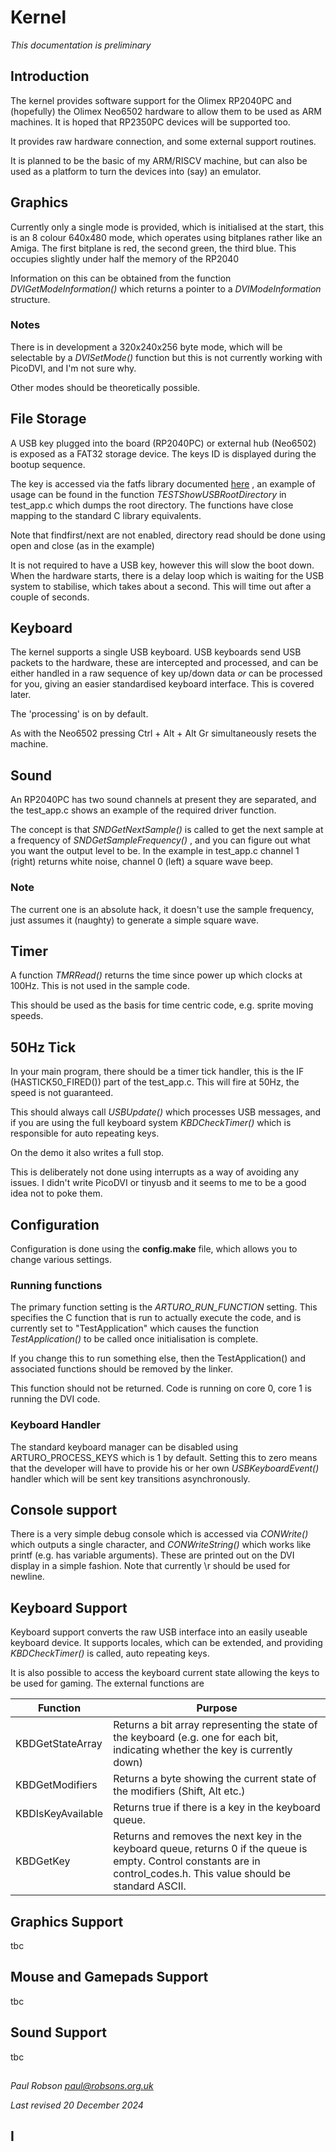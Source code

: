 # Kernel

*This documentation is preliminary*

## Introduction

The kernel provides software support for the Olimex RP2040PC and (hopefully) the Olimex Neo6502 hardware to allow them to be used as ARM machines. It is hoped that RP2350PC devices will be supported too.

It provides raw hardware connection, and some external support routines.

It is planned to be the basic of my ARM/RISCV machine, but can also be used as a platform to turn the devices into (say) an emulator.

## Graphics

Currently only a single mode is provided, which is initialised at the start, this is an 8 colour 640x480 mode, which operates using bitplanes rather like an Amiga. The first bitplane is red, the second green, the third blue.  This occupies slightly under half the memory of the RP2040

Information on this can be obtained from the function *DVIGetModeInformation()* which returns a pointer to a *DVIModeInformation* structure.

### Notes

There is in development a 320x240x256 byte mode, which will be selectable by a *DVISetMode()* function but this is not currently working with PicoDVI, and I'm not sure why.

Other modes should be theoretically possible.

## File Storage

A USB key plugged into the board (RP2040PC) or external hub (Neo6502) is exposed as a FAT32 storage device. The keys ID is displayed during the bootup sequence.

The key is accessed via the fatfs library documented [here](http://elm-chan.org/fsw/ff/00index_e.html) , an example of usage can be found in the function *TESTShowUSBRootDirectory* in test_app.c which dumps the root directory.  The functions have close mapping to the standard C library equivalents.

Note that findfirst/next are not enabled, directory read should be done using open and close (as in the example)

It is not required to have a USB key, however this will slow the boot down. When the hardware starts, there is a delay loop which is waiting for the USB system to stabilise, which takes about a second. This will time out after a couple of seconds.

## Keyboard

The kernel supports a single USB keyboard. USB keyboards send USB packets to the hardware, these are intercepted and processed, and can be either handled in a raw sequence of key up/down data *or* can be processed for you, giving an easier standardised keyboard interface. This is covered later.

The 'processing' is on by default.

As with the Neo6502 pressing Ctrl + Alt + Alt Gr simultaneously resets the machine.

## Sound

An RP2040PC has two sound channels at present they are separated, and the test_app.c shows an example of the required driver function.

The concept is that *SNDGetNextSample()* is called to get the next sample at a frequency of *SNDGetSampleFrequency()* , and you can figure out what you want the output level to be. In the example in test_app.c channel 1 (right) returns white noise, channel 0 (left) a square wave beep.

### Note

The current one is an absolute hack, it doesn't use the sample frequency, just assumes it (naughty) to generate a simple square wave.

## Timer

A function *TMRRead()* returns the time since power up which clocks at 100Hz. This is not used in the sample code. 

This should be used as the basis for time centric code, e.g. sprite moving speeds.

## 50Hz Tick

In your main program, there should be a timer tick handler, this is the IF (HASTICK50_FIRED()) part of the test_app.c. This will fire at 50Hz, the speed is not guaranteed.

This should always call *USBUpdate()* which processes USB messages, and if you are using the full keyboard system *KBDCheckTimer()* which is responsible for auto repeating keys. 

On the demo it also writes a full stop.

This is deliberately not done using interrupts as a way of avoiding any issues. I didn't write PicoDVI or tinyusb and it seems to me to be a good idea not to poke them.

## Configuration

Configuration is done using the **config.make** file, which allows you to change various settings.

### Running functions

The primary function setting is the *ARTURO_RUN_FUNCTION* setting. This specifies the C function that is run to actually execute the code, and is currently set to "TestApplication" which causes the function *TestApplication()* to be called once initialisation is complete.

If you change this to run something else, then the TestApplication() and associated functions should be removed by the linker.

This function should not be returned. Code is running on core 0, core 1 is running the DVI code.

### Keyboard Handler

The standard keyboard manager can be disabled using ARTURO_PROCESS_KEYS which is 1 by default. Setting this to zero means that the developer will have to provide his or her own *USBKeyboardEvent()* handler which will be sent key transitions asynchronously.

## Console support

There is a very simple debug console which is accessed via *CONWrite()* which outputs a single character, and *CONWriteString()* which works like printf (e.g. has variable arguments). These are printed out on the DVI display in a simple fashion. Note that currently \r should be used for newline.

## Keyboard Support

Keyboard support converts the raw USB interface into an easily useable keyboard device. It supports locales, which can be extended, and providing *KBDCheckTimer()* is called, auto repeating keys.

It is also possible to access the keyboard current state allowing the keys to be used for gaming. The external functions are

| Function          | Purpose                                                      |
| ----------------- | ------------------------------------------------------------ |
| KBDGetStateArray  | Returns a bit array representing the state of the keyboard (e.g. one for each bit, indicating whether the key is currently down) |
| KBDGetModifiers   | Returns a byte showing the current state of the modifiers (Shift, Alt etc.) |
| KBDIsKeyAvailable | Returns true if there is a key in the keyboard queue.        |
| KBDGetKey         | Returns and removes the next key in the keyboard queue, returns 0 if the queue is empty. Control constants are in control_codes.h. This value should be standard ASCII. |

## Graphics Support

tbc

## Mouse and Gamepads Support

tbc

## Sound Support

tbc

## 

*Paul Robson paul@robsons.org.uk*

*Last revised 20 December 2024*

## I